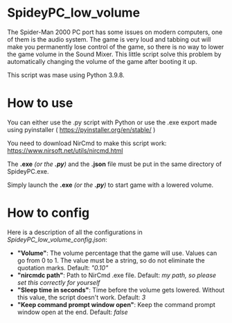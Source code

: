 # SpideyPC_low_volume
The Spider-Man 2000 PC port has some issues on modern computers, one of them is the audio system. The game is very loud and tabbing out will make you permanently lose control of the game, so there is no way to lower the game volume in the Sound Mixer. 
This little script solve this problem by automatically changing the volume of the game after booting it up.

This script was mase using Python 3.9.8.


# How to use
You can either use the .py script with Python or use the .exe export made using pyinstaller ( https://pyinstaller.org/en/stable/ )

You need to download NirCmd to make this script work: https://www.nirsoft.net/utils/nircmd.html

The **.exe** *(or the **.py**)* and the **.json** file must be put in the same directory of SpideyPC.exe.

Simply launch the **.exe** *(or the **.py**)* to start game with a lowered volume.


# How to config
Here is a description of all the configurations in *SpideyPC_low_volume_config.json*:
- **"Volume"**: The volume percentage that the game will use. Values can go from 0 to 1. The value must be a string, so do not eliminate the quotation marks. Default: *"0.10"*
- **"nircmdc path"**: Path to NirCmd .exe file. Default: *my path, so please set this correctly for yourself*
- **"Sleep time in seconds"**: Time before the volume gets lowered. Without this value, the script doesn't work. Default: *3*
- **"Keep command prompt window open"**: Keep the command prompt window open at the end. Default: *false*

